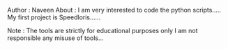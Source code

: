 Author : Naveen
About :
        I am very interested to code the python scripts.....
 My first project is Speedloris......

 Note : The tools are strictly for educational purposes only 
 I am not responsible any misuse of tools...
